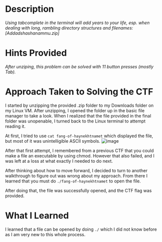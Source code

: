 # Description
*Using tabcomplete in the terminal will add years to your life, esp. when dealing with long, rambling directory structures and filenames: [Addadshashanammu.zip]*
# Hints Provided
*After unziping, this problem can be solved with 11 button presses (mostly Tab).*
# Approach Taken to Solving the CTF
I started by unzipping the provided .zip folder to my Downloads folder on my Linux VM. After unzipping, I opened the folder up in the basic file manager to take a look. When I realized that the file provided in the final folder was unopenable, I turned back to the Linux terminal to attempt reading it. 

At first, I tried to use `cat fang-of-haynekhtnamet` which displayed the file, but most of it was unintelligible ASCII symbols. 
![image](https://github.com/cyberashsec/CTFWriteups/assets/138498235/809bf4a6-4734-46ec-a592-363b800219d3)


After that first attempt, I remembered from a previous CTF that you could make a file an executable by using chmod. However that also failed, and I was left at a loss at what exactly I needed to do next.

After thinking about how to move forward, I decided to turn to another walkthrough to figure out was wrong about my approach. From there I learned that you must do `./fang-of-haynekhtnamet` to open the file. 

After doing that, the file was successfully opened, and the CTF flag was provided.

# What I Learned
I learned that a file can be opened by doing `./` which I did not know before as I am very new to this whole process.
